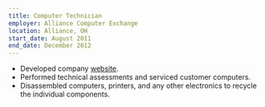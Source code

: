 ```yaml
---
title: Computer Technician
employer: Alliance Computer Exchange
location: Alliance, OH
start_date: August 2011
end_date: December 2012
---
```


* Developed company [website](http://www.alliancecomputerexchange.com).
* Performed technical assessments and serviced customer computers.
* Disassembled computers, printers, and any other electronics to recycle the individual components.